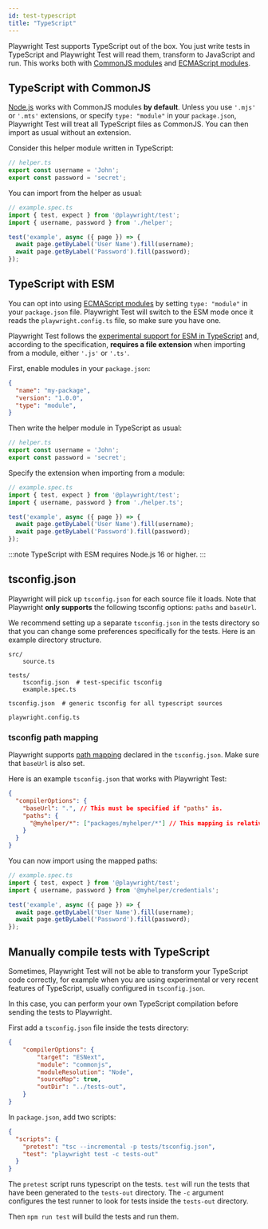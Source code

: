```yaml
---
id: test-typescript
title: "TypeScript"
---
```


Playwright Test supports TypeScript out of the box. You just write tests in TypeScript and Playwright Test will read them, transform to JavaScript and run. This works both with [CommonJS modules](https://nodejs.org/api/modules.html) and [ECMAScript modules](https://nodejs.org/api/esm.html).

## TypeScript with CommonJS

[Node.js](https://nodejs.org/en/) works with CommonJS modules **by default**. Unless you use `'.mjs'` or `'.mts'` extensions, or specify `type: "module"` in your `package.json`, Playwright Test will treat all TypeScript files as CommonJS. You can then import as usual without an extension.

Consider this helper module written in TypeScript:

```js
// helper.ts
export const username = 'John';
export const password = 'secret';
```

You can import from the helper as usual:

```js
// example.spec.ts
import { test, expect } from '@playwright/test';
import { username, password } from './helper';

test('example', async ({ page }) => {
  await page.getByLabel('User Name').fill(username);
  await page.getByLabel('Password').fill(password);
});
```

## TypeScript with ESM

You can opt into using [ECMAScript modules](https://nodejs.org/api/esm.html) by setting `type: "module"` in your `package.json` file. Playwright Test will switch to the ESM mode once it reads the `playwright.config.ts` file, so make sure you have one.

Playwright Test follows the [experimental support for ESM in TypeScript](https://www.typescriptlang.org/docs/handbook/esm-node.html) and, according to the specification, **requires a file extension** when importing from a module, either `'.js'` or `'.ts'`.

First, enable modules in your `package.json`:

```json
{
  "name": "my-package",
  "version": "1.0.0",
  "type": "module",
}
```

Then write the helper module in TypeScript as usual:

```js
// helper.ts
export const username = 'John';
export const password = 'secret';
```

Specify the extension when importing from a module:

```js
// example.spec.ts
import { test, expect } from '@playwright/test';
import { username, password } from './helper.ts';

test('example', async ({ page }) => {
  await page.getByLabel('User Name').fill(username);
  await page.getByLabel('Password').fill(password);
});
```

:::note
TypeScript with ESM requires Node.js 16 or higher.
:::

## tsconfig.json

Playwright will pick up `tsconfig.json` for each source file it loads. Note that Playwright **only supports** the following tsconfig options: `paths` and `baseUrl`.

We recommend setting up a separate `tsconfig.json` in the tests directory so that you can change some preferences specifically for the tests. Here is an example directory structure.

```
src/
    source.ts

tests/
    tsconfig.json  # test-specific tsconfig
    example.spec.ts

tsconfig.json  # generic tsconfig for all typescript sources

playwright.config.ts
```

### tsconfig path mapping

Playwright supports [path mapping](https://www.typescriptlang.org/docs/handbook/module-resolution.html#path-mapping) declared in the `tsconfig.json`. Make sure that `baseUrl` is also set.

Here is an example `tsconfig.json` that works with Playwright Test:

```json
{
  "compilerOptions": {
    "baseUrl": ".", // This must be specified if "paths" is.
    "paths": {
      "@myhelper/*": ["packages/myhelper/*"] // This mapping is relative to "baseUrl".
    }
  }
}
```

You can now import using the mapped paths:

```js
// example.spec.ts
import { test, expect } from '@playwright/test';
import { username, password } from '@myhelper/credentials';

test('example', async ({ page }) => {
  await page.getByLabel('User Name').fill(username);
  await page.getByLabel('Password').fill(password);
});
```

## Manually compile tests with TypeScript

Sometimes, Playwright Test will not be able to transform your TypeScript code correctly, for example when you are using experimental or very recent features of TypeScript, usually configured in `tsconfig.json`.

In this case, you can perform your own TypeScript compilation before sending the tests to Playwright.

First add a `tsconfig.json` file inside the tests directory:

```json
{
    "compilerOptions": {
        "target": "ESNext",
        "module": "commonjs",
        "moduleResolution": "Node",
        "sourceMap": true,
        "outDir": "../tests-out",
    }
}
```

In `package.json`, add two scripts:

```json
{
  "scripts": {
    "pretest": "tsc --incremental -p tests/tsconfig.json",
    "test": "playwright test -c tests-out"
  }
}
```

The `pretest` script runs typescript on the tests. `test` will run the tests that have been generated to the `tests-out` directory. The `-c` argument configures the test runner to look for tests inside the `tests-out` directory.

Then `npm run test` will build the tests and run them.

